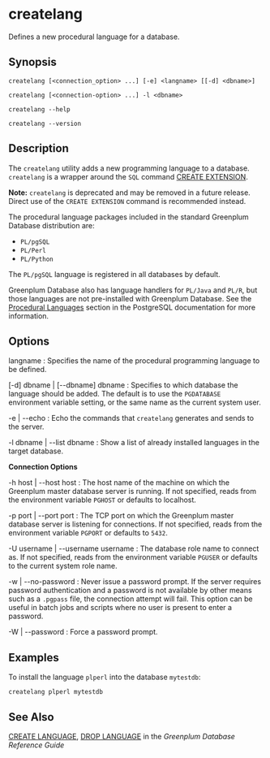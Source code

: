 # createlang 

Defines a new procedural language for a database.

## Synopsis 

``` {#client_util_synopsis}
createlang [<connection_option> ...] [-e] <langname> [[-d] <dbname>]

createlang [<connection-option> ...] -l <dbname>

createlang --help 

createlang --version
```

## Description 

The `createlang` utility adds a new programming language to a database. `createlang` is a wrapper around the `SQL` command [CREATE EXTENSION](../../ref_guide/sql_commands/CREATE_EXTENSION.html).

**Note:** `createlang` is deprecated and may be removed in a future release. Direct use of the `CREATE EXTENSION` command is recommended instead.

The procedural language packages included in the standard Greenplum Database distribution are:

-   `PL/pgSQL`
-   `PL/Perl`
-   `PL/Python`

The `PL/pgSQL` language is registered in all databases by default.

Greenplum Database also has language handlers for `PL/Java` and `PL/R`, but those languages are not pre-installed with Greenplum Database. See the [Procedural Languages](https://www.postgresql.org/docs/8.3/static/xplang.html) section in the PostgreSQL documentation for more information.

## Options 

langname
:   Specifies the name of the procedural programming language to be defined.

\[-d\] dbname \| \[--dbname\] dbname
:   Specifies to which database the language should be added. The default is to use the `PGDATABASE` environment variable setting, or the same name as the current system user.

-e \| --echo
:   Echo the commands that `createlang` generates and sends to the server.

-l dbname \| --list dbname
:   Show a list of already installed languages in the target database.

**Connection Options**

-h host \| --host host
:   The host name of the machine on which the Greenplum master database server is running. If not specified, reads from the environment variable `PGHOST` or defaults to localhost.

-p port \| --port port
:   The TCP port on which the Greenplum master database server is listening for connections. If not specified, reads from the environment variable `PGPORT` or defaults to `5432`.

-U username \| --username username
:   The database role name to connect as. If not specified, reads from the environment variable `PGUSER` or defaults to the current system role name.

-w \| --no-password
:   Never issue a password prompt. If the server requires password authentication and a password is not available by other means such as a `.pgpass` file, the connection attempt will fail. This option can be useful in batch jobs and scripts where no user is present to enter a password.

-W \| --password
:   Force a password prompt.

## Examples 

To install the language `plperl` into the database `mytestdb`:

```
createlang plperl mytestdb
```

## See Also 

[CREATE LANGUAGE](../../ref_guide/sql_commands/CREATE_LANGUAGE.html), [DROP LANGUAGE](../../ref_guide/sql_commands/DROP_LANGUAGE.html) in the *Greenplum Database Reference Guide*

